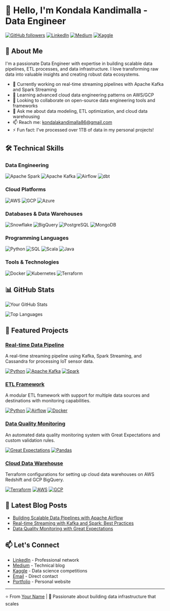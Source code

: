# 👋 Hello, I'm Kondala Kandimalla - Data Engineer

[![GitHub followers](https://img.shields.io/github/followers/yourusername?style=social)](https://github.com/yourusername)
[![LinkedIn](https://img.shields.io/badge/LinkedIn-Connect-blue)](https://linkedin.com/in/yourprofile)
[![Medium](https://img.shields.io/badge/Medium-Follow-black)](https://medium.com/@yourprofile)
[![Kaggle](https://img.shields.io/badge/Kaggle-Profile-blue)](https://kaggle.com/yourprofile)

## 🚀 About Me

I'm a passionate Data Engineer with expertise in building scalable data pipelines, ETL processes, and data infrastructure. I love transforming raw data into valuable insights and creating robust data ecosystems.

- 🔭 Currently working on real-time streaming pipelines with Apache Kafka and Spark Streaming
- 🌱 Learning advanced cloud data engineering patterns on AWS/GCP
- 👯 Looking to collaborate on open-source data engineering tools and frameworks
- 💬 Ask me about data modeling, ETL optimization, and cloud data warehousing
- 📫 Reach me: kondalakandimalla86@gmail.com
- ⚡ Fun fact: I've processed over 1TB of data in my personal projects!

## 🛠️ Technical Skills

### Data Engineering
![Apache Spark](https://img.shields.io/badge/Apache_Spark-FFFFFF?style=for-the-badge&logo=apachespark&logoColor=E25A1C)
![Apache Kafka](https://img.shields.io/badge/Apache_Kafka-231F20?style=for-the-badge&logo=apachekafka&logoColor=white)
![Airflow](https://img.shields.io/badge/Airflow-017CEE?style=for-the-badge&logo=apacheairflow&logoColor=white)
![dbt](https://img.shields.io/badge/dbt-FF694B?style=for-the-badge&logo=dbt&logoColor=white)

### Cloud Platforms
![AWS](https://img.shields.io/badge/AWS-232F3E?style=for-the-badge&logo=amazonaws&logoColor=white)
![GCP](https://img.shields.io/badge/GCP-4285F4?style=for-the-badge&logo=googlecloud&logoColor=white)
![Azure](https://img.shields.io/badge/Azure-0078D4?style=for-the-badge&logo=microsoftazure&logoColor=white)

### Databases & Data Warehouses
![Snowflake](https://img.shields.io/badge/Snowflake-29B5E8?style=for-the-badge&logo=snowflake&logoColor=white)
![BigQuery](https://img.shields.io/badge/BigQuery-4285F4?style=for-the-badge&logo=googlebigquery&logoColor=white)
![PostgreSQL](https://img.shields.io/badge/PostgreSQL-316192?style=for-the-badge&logo=postgresql&logoColor=white)
![MongoDB](https://img.shields.io/badge/MongoDB-47A248?style=for-the-badge&logo=mongodb&logoColor=white)

### Programming Languages
![Python](https://img.shields.io/badge/Python-3776AB?style=for-the-badge&logo=python&logoColor=white)
![SQL](https://img.shields.io/badge/SQL-003B57?style=for-the-badge&logo=postgresql&logoColor=white)
![Scala](https://img.shields.io/badge/Scala-DC322F?style=for-the-badge&logo=scala&logoColor=white)
![Java](https://img.shields.io/badge/Java-ED8B00?style=for-the-badge&logo=openjdk&logoColor=white)

### Tools & Technologies
![Docker](https://img.shields.io/badge/Docker-2496ED?style=for-the-badge&logo=docker&logoColor=white)
![Kubernetes](https://img.shields.io/badge/Kubernetes-326CE5?style=for-the-badge&logo=kubernetes&logoColor=white)
![Terraform](https://img.shields.io/badge/Terraform-7B42BC?style=for-the-badge&logo=terraform&logoColor=white)

## 📊 GitHub Stats

![Your GitHub Stats](https://github-readme-stats.vercel.app/api?username=yourusername&show_icons=true&theme=radical&hide_title=true)

![Top Languages](https://github-readme-stats.vercel.app/api/top-langs/?username=yourusername&layout=compact&theme=radical&hide_title=true)

## 🚀 Featured Projects

### [Real-time Data Pipeline](https://github.com/yourusername/realtime-data-pipeline)
A real-time streaming pipeline using Kafka, Spark Streaming, and Cassandra for processing IoT sensor data.

[![Python](https://img.shields.io/badge/Python-3.8%2B-blue)](https://python.org)
[![Apache Kafka](https://img.shields.io/badge/Kafka-3.0%2B-black)](https://kafka.apache.org)
[![Spark](https://img.shields.io/badge/Spark-3.0%2B-orange)](https://spark.apache.org)

### [ETL Framework](https://github.com/yourusername/etl-framework)
A modular ETL framework with support for multiple data sources and destinations with monitoring capabilities.

[![Python](https://img.shields.io/badge/Python-3.9%2B-blue)](https://python.org)
[![Airflow](https://img.shields.io/badge/Airflow-2.0%2B-blue)](https://airflow.apache.org)
[![Docker](https://img.shields.io/badge/Docker-20.10%2B-blue)](https://docker.com)

### [Data Quality Monitoring](https://github.com/yourusername/data-quality-monitor)
An automated data quality monitoring system with Great Expectations and custom validation rules.

[![Great Expectations](https://img.shields.io/badge/Great_Expectations-0.15%2B-red)](https://greatexpectations.io)
[![Pandas](https://img.shields.io/badge/Pandas-1.3%2B-blue)](https://pandas.pydata.org)

### [Cloud Data Warehouse](https://github.com/yourusername/cloud-dw-setup)
Terraform configurations for setting up cloud data warehouses on AWS Redshift and GCP BigQuery.

[![Terraform](https://img.shields.io/badge/Terraform-1.0%2B-purple)](https://terraform.io)
[![AWS](https://img.shields.io/badge/AWS-Orange)](https://aws.amazon.com)
[![GCP](https://img.shields.io/badge/GCP-Blue)](https://cloud.google.com)

## 📝 Latest Blog Posts

<!-- BLOG-POST-LIST:START -->
- [Building Scalable Data Pipelines with Apache Airflow](https://medium.com/@yourprofile/building-scalable-data-pipelines-123456)
- [Real-time Streaming with Kafka and Spark: Best Practices](https://medium.com/@yourprofile/real-time-streaming-789101)
- [Data Quality Monitoring with Great Expectations](https://medium.com/@yourprofile/data-quality-112233)
<!-- BLOG-POST-LIST:END -->

## 📫 Let's Connect

- [LinkedIn](https://linkedin.com/in/yourprofile) - Professional network
- [Medium](https://medium.com/@yourprofile) - Technical blog
- [Kaggle](https://kaggle.com/yourprofile) - Data science competitions
- [Email](mailto:your.email@domain.com) - Direct contact
- [Portfolio](https://yourportfolio.com) - Personal website

---

⭐️ From [Your Name](https://github.com/yourusername) | 🚀 Passionate about building data infrastructure that scales
